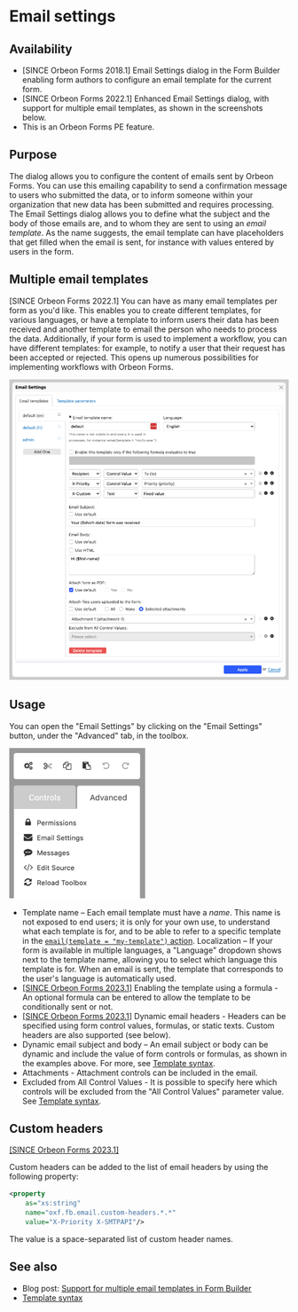 # Email settings

## Availability

- [SINCE Orbeon Forms 2018.1] Email Settings dialog in the Form Builder enabling form authors to configure an email template for the current form.
- [SINCE Orbeon Forms 2022.1] Enhanced Email Settings dialog, with support for multiple email templates, as shown in the screenshots below.
- This is an Orbeon Forms PE feature.

## Purpose

The dialog allows you to configure the content of emails sent by Orbeon Forms. You can use this emailing capability to send a confirmation message to users who submitted the data, or to inform someone within your organization that new data has been submitted and requires processing. The Email Settings dialog allows you to define what the subject and the body of those emails are, and to whom they are sent to using an *email template*. As the name suggests, the email template can have placeholders that get filled when the email is sent, for instance with values entered by users in the form.

## Multiple email templates

[SINCE Orbeon Forms 2022.1] You can have as many email templates per form as you'd like. This enables you to create different templates, for various languages, or have a template to inform users their data has been received and another template to email the person who needs to process the data. Additionally, if your form is used to implement a workflow, you can have different templates: for example, to notify a user that their request has been accepted or rejected. This opens up numerous possibilities for implementing workflows with Orbeon Forms.

![Email Settings dialog](images/email-settings.png)

## Usage

You can open the "Email Settings" by clicking on the "Email Settings" button, under the "Advanced" tab, in the toolbox.

<img src="images/advanced-menu.png" width="245">

- Template name – Each email template must have a *name*. This name is not exposed to end users; it is only for your own use, to understand what each template is for, and to be able to refer to a specific template in the [`email(template = "my-template")` action](/form-runner/advanced/buttons-and-processes/actions-form-runner-email.md).
Localization – If your form is available in multiple languages, a "Language" dropdown shows next to the template name, allowing you to select which language this template is for. When an email is sent, the template that corresponds to the user's language is automatically used.
- [\[SINCE Orbeon Forms 2023.1\]](/release-notes/orbeon-forms-2023.1.md) Enabling the template using a formula - An optional formula can be entered to allow the template to be conditionally sent or not.
- [\[SINCE Orbeon Forms 2023.1\]](/release-notes/orbeon-forms-2023.1.md) Dynamic email headers - Headers can be specified using form control values, formulas, or static texts. Custom headers are also supported (see below).
- Dynamic email subject and body – An email subject or body can be dynamic and include the value of form controls or formulas, as shown in the examples above. For more, see [Template syntax](template-syntax.md).
- Attachments - Attachment controls can be included in the email.
- Excluded from All Control Values - It is possible to specify here which controls will be excluded from the "All Control Values" parameter value. See [Template syntax](template-syntax.md).

## Custom headers

[\[SINCE Orbeon Forms 2023.1\]](/release-notes/orbeon-forms-2023.1.md)

Custom headers can be added to the list of email headers by using the following property:

```xml
<property 
    as="xs:string" 
    name="oxf.fb.email.custom-headers.*.*"
    value="X-Priority X-SMTPAPI"/>
```

The value is a space-separated list of custom header names.

## See also

- Blog post: [Support for multiple email templates in Form Builder](https://blog.orbeon.com/2023/04/support-for-multiple-email-templates-in.html)
- [Template syntax](template-syntax.md)
